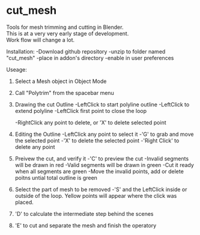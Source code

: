 # cut_mesh
Tools for mesh trimming and cutting in Blender.  
This is at a very very early stage of development.  
Work flow will change a lot.

Installation:
-Download github repository
-unzip to folder named "cut_mesh"
-place in addon's directory
-enable in user preferences

Useage:
1.  Select a Mesh object in Object Mode
2.  Call "Polytrim" from the spacebar menu

3.  Drawing the cut Outline
    -LeftClick to start polyline outline
    -LeftClick to extend polyline
    -LeftClick first point to close the loop
    
    -RightClick any point to delete, or 'X' to delete selected point
    
4. Editing the Outline
    -LeftClick any point to select it
    -'G' to grab and move the selected point
    -'X' to delete the selected point
    -'Right Click' to delete any point
    
5.  Preivew the cut, and verify it
    -'C' to preview the cut
    -Invalid segments will be drawn in red
    -Valid segments will be drawn in green
    -Cut it ready when all segments are green
    -Move the invalid points, add or delete poitns untial total outline is green
    
6.  Select the part of mesh to be removed
    -'S' and the LeftClick inside or outside of the loop.  Yellow points will appear where the click was placed.
    
7.  'D' to calculate the intermediate step behind the scenes

8.  'E' to cut and separate the mesh and finish the operatory
    
